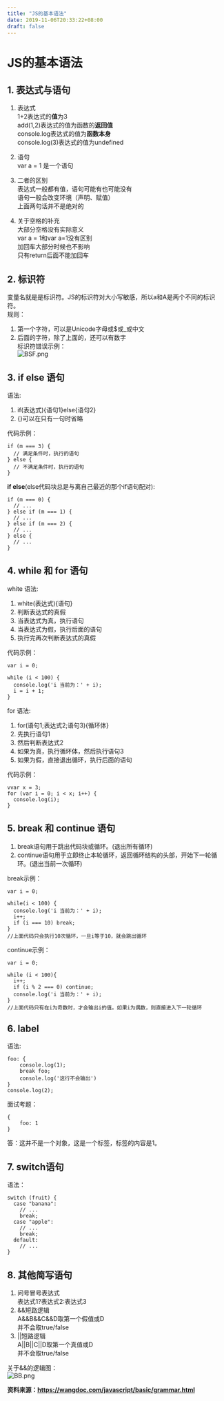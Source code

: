 ```yaml
---
title: "JS的基本语法"
date: 2019-11-06T20:33:22+08:00
draft: false
---
```


# JS的基本语法
## 1. 表达式与语句
1. 表达式  
1+2表达式的**值**为3  
add(1,2)表达式的值为函数的**返回值**  
console.log表达式的值为**函数本身**  
console.log(3)表达式的值为undefined

2. 语句  
var a = 1 是一个语句

1. 二者的区别  
表达式一般都有值，语句可能有也可能没有  
语句一般会改变环境（声明、赋值）  
上面两句话并不是绝对的

4. 关于空格的补充  
大部分空格没有实际意义  
var a = 1和var a=1没有区别  
加回车大部分时候也不影响  
只有return后面不能加回车


## 2. 标识符
变量名就是是标识符。JS的标识符对大小写敏感，所以a和A是两个不同的标识符。  
规则：  
1. 第一个字符，可以是Unicode字母或$或_或中文  
2. 后面的字符，除了上面的，还可以有数字  
标识符错误示例：  
![BSF.png](https://i.loli.net/2019/11/06/8qPcxb2Kf5sjpCY.png)  

## 3. if else 语句
语法:
1. if(表达式){语句1}else{语句2}
2. {}可以在只有一句时省略  

代码示例：
```
if (m === 3) {
  // 满足条件时，执行的语句
} else {
  // 不满足条件时，执行的语句
}
```
**if else**(else代码块总是与离自己最近的那个if语句配对):
```
if (m === 0) {
  // ...
} else if (m === 1) {
  // ...
} else if (m === 2) {
  // ...
} else {
  // ...
}
```

## 4. while 和 for 语句
white 语法:  
1. white(表达式){语句}
2. 判断表达式的真假
3. 当表达式为真，执行语句
4. 当表达式为假，执行后面的语句
5. 执行完再次判断表达式的真假

代码示例：
```
var i = 0;

while (i < 100) {
  console.log('i 当前为：' + i);
  i = i + 1;
}
```
for 语法:  
1. for(语句1;表达式2;语句3){循环体}
2. 先执行语句1
3. 然后判断表达式2
4. 如果为真，执行循环体，然后执行语句3
5. 如果为假，直接退出循环，执行后面的语句

代码示例：
```
vvar x = 3;
for (var i = 0; i < x; i++) {
  console.log(i);
}
```
## 5. break 和 continue 语句

1. break语句用于跳出代码块或循环。(退出所有循环)
2. continue语句用于立即终止本轮循环，返回循环结构的头部，开始下一轮循环。(退出当前一次循环)

break示例：
```
var i = 0;

while(i < 100) {
  console.log('i 当前为：' + i);
  i++;
  if (i === 10) break;
}
//上面代码只会执行10次循环，一旦i等于10，就会跳出循环
```

continue示例：
```
var i = 0;

while (i < 100){
  i++;
  if (i % 2 === 0) continue;
  console.log('i 当前为：' + i);
}
//上面代码只有在i为奇数时，才会输出i的值。如果i为偶数，则直接进入下一轮循环
```

## 6. label
语法:
```
foo: {
    console.log(1);
    break foo;
    console.log('这行不会输出')
}
console.log(2);
```
面试考题：
```
{
    foo: 1
}
```
答：这并不是一个对象，这是一个标签，标签的内容是1。

## 7. switch语句
语法：
```
switch (fruit) {
  case "banana":
    // ...
    break;
  case "apple":
    // ...
    break;
  default:
    // ...
}
```
## 8. 其他简写语句
1. 问号冒号表达式  
表达式1?表达式2:表达式3
2. &&短路逻辑  
A&&B&&C&&D取第一个假值或D  
并不会取true/false
3. ||短路逻辑  
A||B||C||D取第一个真值或D  
并不会取true/false

关于&&的逻辑图：  
![BB.png](https://i.loli.net/2019/11/06/pcq8jsKtiEN4Dmo.png)
 
**资料来源：https://wangdoc.com/javascript/basic/grammar.html**